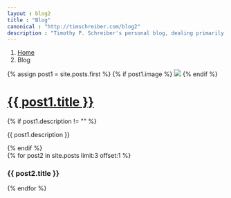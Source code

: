 ```yaml
---
layout : blog2
title : "Blog"
canonical : "http://timschreiber.com/blog2"
description : "Timothy P. Schreiber's personal blog, dealing primarily with software development, but also dabbling in songwriting, food, and gardening from time to time."
---
```


<ol class="breadcrumb">
	<li><a href="/">Home</a></li>
	<li>Blog</li>
</ol>

<div class="row">
	<div class="col-xs-12 col-md-8">
		<div class="row">
			<div class="col-xs-12">
				{% assign post1 = site.posts.first %}
				{% if post1.image %}
					<img src="/img/{{ post1.image }}" class="img-rounded" style="max-width:100%" />
				{% endif %}
				<h1><a href="{{ post1.url }}">{{ post1.title }}</a></h1>
				{% if post1.description != "" %}
					<p>{{ post1.description }}</p>
				{% endif %}
			</div>
		</div>
	</div>
	{% for post2 in site.posts limit:3 offset:1 %}
		<div class="col-xs-12 col-md-4">
			<h3>{{ post2.title }}</h3>
		</div>
	{% endfor %}
</div>
